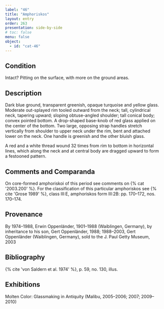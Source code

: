 ```yaml
---
label: "46"
title: "Amphoriskos"
layout: entry
order: 263
presentation: side-by-side
# toc: false
menu: false
object:
  - id: "cat-46"
---
```


## Condition

Intact? Pitting on the surface, with more on the ground areas.

## Description

Dark blue ground, transparent greenish, opaque turquoise and yellow glass. Moderate out-splayed rim tooled outward from the neck; tall, cylindrical neck, tapering upward; sloping obtuse-angled shoulder; tall conical body; convex pointed bottom. A drop-shaped base-knob of red glass applied on the center of the bottom. Two large, opposing strap handles stretch vertically from shoulder to upper neck under the rim, bent and attached lower on the neck. One handle is greenish and the other bluish glass.

A red and a white thread wound 32 times from rim to bottom in horizontal lines, which along the neck and at central body are dragged upward to form a festooned pattern.

## Comments and Comparanda

On core-formed amphoriskoi of this period see comments on {% cat '2003.200' %}. For the classification of this particular amphoriskos see {% cite 'Grose 1989' %}, class III:E, amphoriskos form III:2B: pp. 170–172, nos. 170–174.

## Provenance

By 1974–1988, Erwin Oppenländer, 1901–1988 (Waiblingen, Germany), by inheritance to his son, Gert Oppenländer, 1988; 1988–2003, Gert Oppenländer (Waiblingen, Germany), sold to the J. Paul Getty Museum, 2003

## Bibliography

{% cite 'von Saldern et al. 1974' %}, p. 59, no. 130, illus.

## Exhibitions

Molten Color: Glassmaking in Antiquity (Malibu, 2005–2006; 2007; 2009–2010)